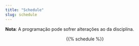 ```yaml
---
title: "Schedule"
slug: schedule
---
```


**Nota**: A programação pode sofrer alterações ao da disciplina.

<!--
- **Prepare** (<i class="fas fa-book-reader fa-lg"></i>): Videos, readings, and slides to prepare for lecture and in-class activities. 
- **Slides** (<i class="fas fa-laptop fa-lg"></i>): Slides accompanying videos, in-class lecture, or lab.
- **AE** (<i class="fas fa-users fa-lg"></i>): Instructions for Application Exercises worked on during that day's lecture.
- **Lab** (<i class="far fa-file-code fa-lg"></i>): Instructions for weekly lab assignments. Labs are assigned on the day they're listed in the schedule.
- **HW** (<i class="fas fa-edit fa-lg"></i>): Instructions for HW assignments. HW is assigned on the day it's listed in the schedule.
- **Exam** (<i class="fas fa-check-square fa-lg"></i>): Instructions for exams. 
- **Project** (<i class="fas fa-file-powerpoint fa-lg"></i>): Instructions for project milestones. 
-->

<div align = "center">
{{% schedule %}}
</div>

